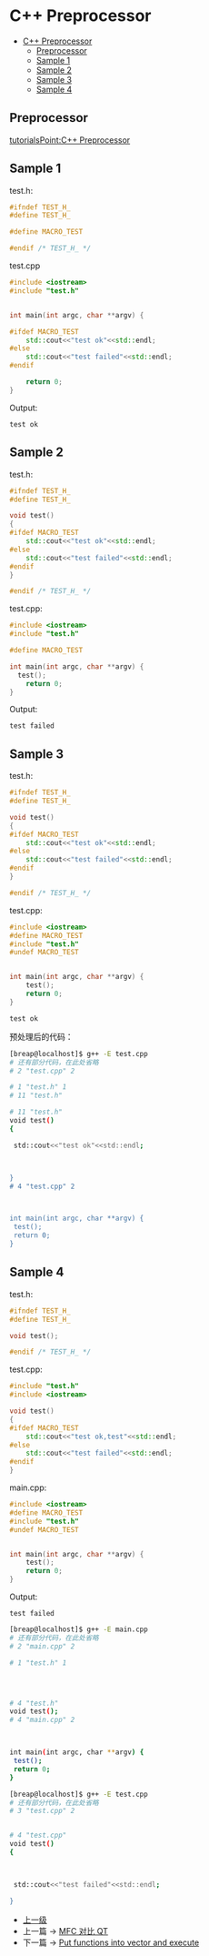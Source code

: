 # C++ Preprocessor


<!-- @import "[TOC]" {cmd="toc" depthFrom=1 depthTo=6 orderedList=false} -->
<!-- code_chunk_output -->

* [C++ Preprocessor](#c-preprocessor)
	* [Preprocessor](#preprocessor)
	* [Sample 1](#sample-1)
	* [Sample 2](#sample-2)
	* [Sample 3](#sample-3)
	* [Sample 4](#sample-4)

<!-- /code_chunk_output -->


## Preprocessor

[tutorialsPoint:C++ Preprocessor](https://www.tutorialspoint.com/cplusplus/cpp_preprocessor.htm)

## Sample 1

test.h:
```c++
#ifndef TEST_H_
#define TEST_H_

#define MACRO_TEST

#endif /* TEST_H_ */
```

test.cpp
```c++
#include <iostream>
#include "test.h"


int main(int argc, char **argv) {

#ifdef MACRO_TEST
	std::cout<<"test ok"<<std::endl;
#else
	std::cout<<"test failed"<<std::endl;
#endif

	return 0;
}
```

Output:
```highlight
test ok
```

## Sample 2
test.h:
```c++
#ifndef TEST_H_
#define TEST_H_

void test()
{
#ifdef MACRO_TEST
	std::cout<<"test ok"<<std::endl;
#else
	std::cout<<"test failed"<<std::endl;
#endif
}

#endif /* TEST_H_ */
```

test.cpp:
```c++
#include <iostream>
#include "test.h"

#define MACRO_TEST

int main(int argc, char **argv) {
  test();
	return 0;
}
```

Output:
```highlight
test failed
```

## Sample 3
test.h:
```c++
#ifndef TEST_H_
#define TEST_H_

void test()
{
#ifdef MACRO_TEST
	std::cout<<"test ok"<<std::endl;
#else
	std::cout<<"test failed"<<std::endl;
#endif
}

#endif /* TEST_H_ */
```

test.cpp:
```c++
#include <iostream>
#define MACRO_TEST
#include "test.h"
#undef MACRO_TEST


int main(int argc, char **argv) {
	test();
	return 0;
}
```

```highlight
test ok
```

预处理后的代码：
```sh
[breap@localhost]$ g++ -E test.cpp
# 还有部分代码，在此处省略
# 2 "test.cpp" 2

# 1 "test.h" 1
# 11 "test.h"

# 11 "test.h"
void test()
{

 std::cout<<"test ok"<<std::endl;



}
# 4 "test.cpp" 2



int main(int argc, char **argv) {
 test();
 return 0;
}
```

## Sample 4
test.h:
```c++
#ifndef TEST_H_
#define TEST_H_

void test();

#endif /* TEST_H_ */
```

test.cpp:
```c++
#include "test.h"
#include <iostream>

void test()
{
#ifdef MACRO_TEST
	std::cout<<"test ok,test"<<std::endl;
#else
	std::cout<<"test failed"<<std::endl;
#endif
}
```

main.cpp:
```c++
#include <iostream>
#define MACRO_TEST
#include "test.h"
#undef MACRO_TEST


int main(int argc, char **argv) {
	test();
	return 0;
}
```


Output:
```highlight
test failed
```

```sh
[breap@localhost]$ g++ -E main.cpp
# 还有部分代码，在此处省略
# 2 "main.cpp" 2

# 1 "test.h" 1




# 4 "test.h"
void test();
# 4 "main.cpp" 2



int main(int argc, char **argv) {
 test();
 return 0;
}
```

```sh
[breap@localhost]$ g++ -E test.cpp
# 还有部分代码，在此处省略
# 3 "test.cpp" 2


# 4 "test.cpp"
void test()
{



 std::cout<<"test failed"<<std::endl;

}
```
- [上一级](README.md)
- 上一篇 -> [MFC 对比 QT](MFC_VS_QT.md)
- 下一篇 -> [Put functions into vector and execute](PutFunctionsIntoVectorAndExecute.md)
